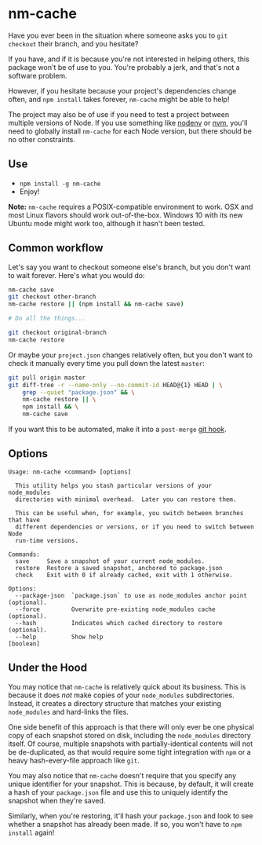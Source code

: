 # nm-cache

Have you ever been in the situation where someone asks you to `git checkout` their branch, and you hesitate?

If you have, and if it is because you're not interested in helping others, this package won't be of use to you.  You're probably a jerk, and that's not a software problem.

However, if you hesitate because your project's dependencies change often, and `npm install` takes forever, `nm-cache` might be able to help!

The project may also be of use if you need to test a project between multiple versions of Node.  If you use something like [nodenv](https://github.com/nodenv/nodenv) or [nvm](https://github.com/creationix/nvm), you'll need to globally install `nm-cache` for each Node version, but there should be no other constraints.


## Use

- `npm install -g nm-cache`
- Enjoy!

**Note:** `nm-cache` requires a POSIX-compatible environment to work.  OSX and most Linux flavors should work out-of-the-box.  Windows 10 with its new Ubuntu mode might work too, although it hasn't been tested.


## Common workflow

Let's say you want to checkout someone else's branch, but you don't want to wait forever.  Here's what you would do:

```bash
nm-cache save
git checkout other-branch
nm-cache restore || (npm install && nm-cache save)

# Do all the things...

git checkout original-branch
nm-cache restore
```

Or maybe your `project.json` changes relatively often, but you don't want to check it manually every time you pull down the latest `master`:

```bash
git pull origin master
git diff-tree -r --name-only --no-commit-id HEAD@{1} HEAD | \
    grep --quiet "package.json" && \
    nm-cache restore || \
    npm install && \
    nm-cache save
```

If you want this to be automated, make it into a `post-merge` [git hook](https://git-scm.com/book/en/v2/Customizing-Git-Git-Hooks#Client-Side-Hooks).


## Options

```
Usage: nm-cache <command> [options]

  This utility helps you stash particular versions of your node_modules
  directories with minimal overhead.  Later you can restore them.

  This can be useful when, for example, you switch between branches that have
  different dependencies or versions, or if you need to switch between Node
  run-time versions.

Commands:
  save     Save a snapshot of your current node_modules.
  restore  Restore a saved snapshot, anchored to package.json
  check    Exit with 0 if already cached, exit with 1 otherwise.

Options:
  --package-json  `package.json` to use as node_modules anchor point (optional).
  --force         Overwrite pre-existing node_modules cache (optional).
  --hash          Indicates which cached directory to restore (optional).
  --help          Show help                                            [boolean]
```


## Under the Hood

You may notice that `nm-cache` is relatively quick about its business.  This is because it does _not_ make copies of your `node_modules` subdirectories.  Instead, it creates a directory structure that matches your existing `node_modules` and hard-links the files.

One side benefit of this approach is that there will only ever be one physical copy of each snapshot stored on disk, including the `node_modules` directory itself.  Of course, multiple snapshots with partially-identical contents will not be de-duplicated, as that would require some tight integration with `npm` or a heavy hash-every-file approach like `git`.

You may also notice that `nm-cache` doesn't require that you specify any unique identifier for your snapshot.  This is because, by default, it will create a hash of your `package.json` file and use this to uniquely identify the snapshot when they're saved.

Similarly, when you're restoring, it'll hash your `package.json` and look to see whether a snapshot has already been made.  If so, you won't have to `npm install` again!
